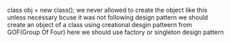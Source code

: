 class obj = new class();
we never allowed to create the object like this unless necessary bcuse it was not following design pattern
we should create an object of a class using creational desgin patteern from GOF(Group Of Four)
here we should use factory or singleton design pattern
